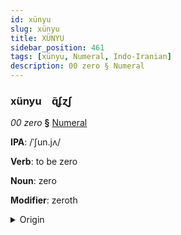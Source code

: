 ```yaml
---
id: xünyu
slug: xünyu
title: XÜNYU
sidebar_position: 461
tags: [xünyu, Numeral, Indo-Iranian]
description: 00 zero § Numeral
---
```


### xünyu&emsp;<span kind="abugida">ɋ̃ʄɀʃ</span>

*00 zero* **§** [Numeral](../../tags/Numeral)

**IPA**: /ˈʃun.jʌ/

**Verb**: to be zero

**Noun**: zero

**Modifier**: zeroth

<details>
    <summary>Origin</summary>
    Sanskrit शून्य śūnyá /ɕuːn.jɐ/<br/>
    <em>Indo-Iranian Language Family</em>
</details>